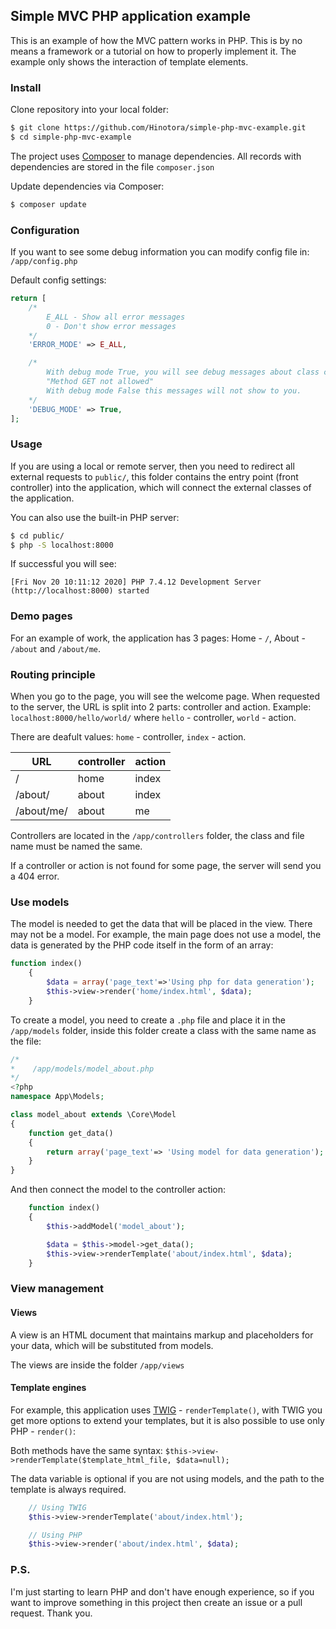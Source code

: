 ## Simple MVC PHP application example

This is an example of how the MVC pattern works in PHP. This is by no means a framework or a tutorial on how to properly implement it. The example only shows the interaction of template elements.

### Install

Clone repository into your local folder:
```sh
$ git clone https://github.com/Hinotora/simple-php-mvc-example.git
$ cd simple-php-mvc-example
```
The project uses [Composer](https://getcomposer.org/download/) to manage dependencies.  All records with dependencies are stored in the file `composer.json `

Update dependencies via Composer:
```sh
$ composer update
```

### Configuration

If you want to see some debug information you can modify config file in: `/app/config.php`

Default config settings:
```php
return [
    /*
        E_ALL - Show all error messages
        0 - Don't show error messages
    */
    'ERROR_MODE' => E_ALL,

    /*
        With debug mode True, you will see debug messages about class connections:
        "Method GET not allowed"
        With debug mode False this messages will not show to you.
    */
    'DEBUG_MODE' => True,
];
```

### Usage

If you are using a local or remote server, then you need to redirect all external requests to `public/`, this folder contains the entry point (front controller) into the application, which will connect the external classes of the application.

You can also use the built-in PHP server:

```sh
$ cd public/
$ php -S localhost:8000
```
If successful you will see:
```
[Fri Nov 20 10:11:12 2020] PHP 7.4.12 Development Server (http://localhost:8000) started
```

### Demo pages

For an example of work, the application has 3 pages: Home - `/`, About - `/about` and `/about/me`.

### Routing principle

When you go to the page, you will see the welcome page. When requested to the server, the URL is split into 2 parts: controller and action.
Example: `localhost:8000/hello/world/` where `hello` - controller, `world` - action.

There are deafult values: `home` - controller, `index` - action.

| URL | controller | action |
| ------ | ------ | ------ |
| / | home | index |
| /about/ | about | index |
| /about/me/ | about | me |

Controllers are located in the `/app/controllers` folder, the class and file name must be named the same.

If a controller or action is not found for some page, the server will send you a 404 error.

### Use models

The model is needed to get the data that will be placed in the view. There may not be a model.
For example, the main page does not use a model, the data is generated by the PHP code itself in the form of an array:
```php
function index()
    {
        $data = array('page_text'=>'Using php for data generation');
        $this->view->render('home/index.html', $data);
    }
```

To create a model, you need to create a `.php` file and place it in the `/app/models` folder, inside this folder create a class with the same name as the file:
```php
/*
*    /app/models/model_about.php
*/
<?php
namespace App\Models;

class model_about extends \Core\Model
{
    function get_data()
    {
        return array('page_text'=> 'Using model for data generation');
    }
}

```
And then connect the model to the controller action:
```php
    function index()
    {
        $this->addModel('model_about');

        $data = $this->model->get_data();
        $this->view->renderTemplate('about/index.html', $data);
    }
```

### View management

#### Views

A view is an HTML document that maintains markup and placeholders for your data, which will be substituted from models.

The views are inside the folder `/app/views`

#### Template engines

For example, this application uses [TWIG](https://twig.symfony.com/) - `renderTemplate()`, with TWIG you get more options to extend your templates, but it is also possible to use only PHP - `render()`:

Both methods have the same syntax: `$this->view->renderTemplate($template_html_file, $data=null);`

The data variable is optional if you are not using models, and the path to the template is always required.

```php
    // Using TWIG
    $this->view->renderTemplate('about/index.html');

    // Using PHP
    $this->view->render('about/index.html', $data);
```

### P.S.

I'm just starting to learn PHP and don't have enough experience, so if you want to improve something in this project then create an issue or a pull request. Thank you.